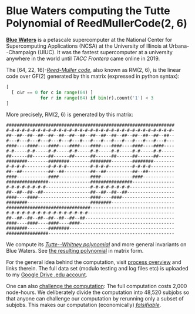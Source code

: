 # Blue Waters computing the Tutte Polynomial of ReedMullerCode(2, 6)

**[Blue Waters]** is a petascale supercomputer
at the National Center for Supercomputing Applications (NCSA)
at the University of Illinois at Urbana--Champaign (UIUC).
It was the fastest supercomputer at a university anywhere in the world
until *TACC Frontera* came online in 2019.

The [64, 22, 16]-*[Reed-Muller code]*, also known as RM(2, 6),
is the linear code over GF(2) generated by this matrix
(expressed in python syntax):

```python
[
  [ c&r == 0 for c in range(64) ]
             for r in range(64) if bin(r).count('1') < 3
]
```

More precisely, RM(2, 6) is generated by this matrix:

```text
################################################################
#-#-#-#-#-#-#-#-#-#-#-#-#-#-#-#-#-#-#-#-#-#-#-#-#-#-#-#-#-#-#-#-
##--##--##--##--##--##--##--##--##--##--##--##--##--##--##--##--
#---#---#---#---#---#---#---#---#---#---#---#---#---#---#---#---
####----####----####----####----####----####----####----####----
#-#-----#-#-----#-#-----#-#-----#-#-----#-#-----#-#-----#-#-----
##------##------##------##------##------##------##------##------
########--------########--------########--------########--------
#-#-#-#---------#-#-#-#---------#-#-#-#---------#-#-#-#---------
##--##----------##--##----------##--##----------##--##----------
####------------####------------####------------####------------
################----------------################----------------
#-#-#-#-#-#-#-#-----------------#-#-#-#-#-#-#-#-----------------
##--##--##--##------------------##--##--##--##------------------
####----####--------------------####----####--------------------
########------------------------########------------------------
################################--------------------------------
#-#-#-#-#-#-#-#-#-#-#-#-#-#-#-#---------------------------------
##--##--##--##--##--##--##--##----------------------------------
####----####----####----####------------------------------------
########--------########----------------------------------------
################------------------------------------------------
```

We compute its *[Tutte--Whitney polynomial]*
and more general invariants on Blue Waters.
See [the resulting polynomial](rm6422tutte.txt) in matrix form.

For the general idea behind the computation,
visit [process overview](process.md) and links therein.
The full data set (modulo testing and log files etc)
is uploaded to my [Google Drive .edu account].

One can also [challenge the computation](challenge.md):
The full computation costs 2,000 node-hours.
We deliberately divide the computation into 48,520 subjobs so that
anyone can challenge our computation by rerunning only a subset of subjobs.
This makes our computation (economically) *[falsifiable]*.

[Blue Waters]: https://en.wikipedia.org/wiki/Blue_Waters
[Reed-Muller code]: https://en.wikipedia.org/wiki/Reed%E2%80%93Muller_code
[Tutte--Whitney polynomial]: https://en.wikipedia.org/wiki/Tutte_polynomial
[falsifiable]: https://en.wikipedia.org/wiki/Falsifiability
[Google Drive .edu account]: https://drive.google.com/drive/folders/1zYv2R-oqepX1vJ_Fr5JBmrVNdle0mi9M

